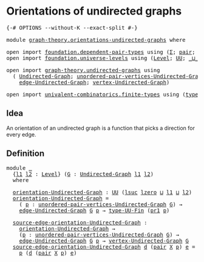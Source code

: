 # Orientations of undirected graphs

<pre class="Agda"><a id="46" class="Symbol">{-#</a> <a id="50" class="Keyword">OPTIONS</a> <a id="58" class="Pragma">--without-K</a> <a id="70" class="Pragma">--exact-split</a> <a id="84" class="Symbol">#-}</a>

<a id="89" class="Keyword">module</a> <a id="96" href="graph-theory.orientations-undirected-graphs.html" class="Module">graph-theory.orientations-undirected-graphs</a> <a id="140" class="Keyword">where</a>

<a id="147" class="Keyword">open</a> <a id="152" class="Keyword">import</a> <a id="159" href="foundation.dependent-pair-types.html" class="Module">foundation.dependent-pair-types</a> <a id="191" class="Keyword">using</a> <a id="197" class="Symbol">(</a><a id="198" href="foundation-core.dependent-pair-types.html#502" class="Record">Σ</a><a id="199" class="Symbol">;</a> <a id="201" href="foundation-core.dependent-pair-types.html#575" class="InductiveConstructor">pair</a><a id="205" class="Symbol">;</a> <a id="207" href="foundation-core.dependent-pair-types.html#592" class="Field">pr1</a><a id="210" class="Symbol">;</a> <a id="212" href="foundation-core.dependent-pair-types.html#604" class="Field">pr2</a><a id="215" class="Symbol">)</a>
<a id="217" class="Keyword">open</a> <a id="222" class="Keyword">import</a> <a id="229" href="foundation.universe-levels.html" class="Module">foundation.universe-levels</a> <a id="256" class="Keyword">using</a> <a id="262" class="Symbol">(</a><a id="263" href="Agda.Primitive.html#597" class="Postulate">Level</a><a id="268" class="Symbol">;</a> <a id="270" href="foundation-core.universe-levels.html#222" class="Primitive">UU</a><a id="272" class="Symbol">;</a> <a id="274" href="Agda.Primitive.html#810" class="Primitive Operator">_⊔_</a><a id="277" class="Symbol">;</a> <a id="279" href="Agda.Primitive.html#780" class="Primitive">lsuc</a><a id="283" class="Symbol">;</a> <a id="285" href="Agda.Primitive.html#764" class="Primitive">lzero</a><a id="290" class="Symbol">)</a>

<a id="293" class="Keyword">open</a> <a id="298" class="Keyword">import</a> <a id="305" href="graph-theory.undirected-graphs.html" class="Module">graph-theory.undirected-graphs</a> <a id="336" class="Keyword">using</a>
  <a id="344" class="Symbol">(</a> <a id="346" href="graph-theory.undirected-graphs.html#785" class="Function">Undirected-Graph</a><a id="362" class="Symbol">;</a> <a id="364" href="graph-theory.undirected-graphs.html#1050" class="Function">unordered-pair-vertices-Undirected-Graph</a><a id="404" class="Symbol">;</a>
    <a id="410" href="graph-theory.undirected-graphs.html#1651" class="Function">edge-Undirected-Graph</a><a id="431" class="Symbol">;</a> <a id="433" href="graph-theory.undirected-graphs.html#981" class="Function">vertex-Undirected-Graph</a><a id="456" class="Symbol">)</a>

<a id="459" class="Keyword">open</a> <a id="464" class="Keyword">import</a> <a id="471" href="univalent-combinatorics.finite-types.html" class="Module">univalent-combinatorics.finite-types</a> <a id="508" class="Keyword">using</a> <a id="514" class="Symbol">(</a><a id="515" href="univalent-combinatorics.finite-types.html#5492" class="Function">type-UU-Fin</a><a id="526" class="Symbol">)</a>
</pre>
## Idea

An orientation of an undirected graph is a function that picks a direction for every edge.

## Definition

<pre class="Agda"><a id="657" class="Keyword">module</a> <a id="664" href="graph-theory.orientations-undirected-graphs.html#664" class="Module">_</a>
  <a id="668" class="Symbol">{</a><a id="669" href="graph-theory.orientations-undirected-graphs.html#669" class="Bound">l1</a> <a id="672" href="graph-theory.orientations-undirected-graphs.html#672" class="Bound">l2</a> <a id="675" class="Symbol">:</a> <a id="677" href="Agda.Primitive.html#597" class="Postulate">Level</a><a id="682" class="Symbol">}</a> <a id="684" class="Symbol">(</a><a id="685" href="graph-theory.orientations-undirected-graphs.html#685" class="Bound">G</a> <a id="687" class="Symbol">:</a> <a id="689" href="graph-theory.undirected-graphs.html#785" class="Function">Undirected-Graph</a> <a id="706" href="graph-theory.orientations-undirected-graphs.html#669" class="Bound">l1</a> <a id="709" href="graph-theory.orientations-undirected-graphs.html#672" class="Bound">l2</a><a id="711" class="Symbol">)</a>
  <a id="715" class="Keyword">where</a>

  <a id="724" href="graph-theory.orientations-undirected-graphs.html#724" class="Function">orientation-Undirected-Graph</a> <a id="753" class="Symbol">:</a> <a id="755" href="foundation-core.universe-levels.html#222" class="Primitive">UU</a> <a id="758" class="Symbol">(</a><a id="759" href="Agda.Primitive.html#780" class="Primitive">lsuc</a> <a id="764" href="Agda.Primitive.html#764" class="Primitive">lzero</a> <a id="770" href="Agda.Primitive.html#810" class="Primitive Operator">⊔</a> <a id="772" href="graph-theory.orientations-undirected-graphs.html#669" class="Bound">l1</a> <a id="775" href="Agda.Primitive.html#810" class="Primitive Operator">⊔</a> <a id="777" href="graph-theory.orientations-undirected-graphs.html#672" class="Bound">l2</a><a id="779" class="Symbol">)</a>
  <a id="783" href="graph-theory.orientations-undirected-graphs.html#724" class="Function">orientation-Undirected-Graph</a> <a id="812" class="Symbol">=</a>
    <a id="818" class="Symbol">(</a> <a id="820" href="graph-theory.orientations-undirected-graphs.html#820" class="Bound">p</a> <a id="822" class="Symbol">:</a> <a id="824" href="graph-theory.undirected-graphs.html#1050" class="Function">unordered-pair-vertices-Undirected-Graph</a> <a id="865" href="graph-theory.orientations-undirected-graphs.html#685" class="Bound">G</a><a id="866" class="Symbol">)</a> <a id="868" class="Symbol">→</a>
    <a id="874" href="graph-theory.undirected-graphs.html#1651" class="Function">edge-Undirected-Graph</a> <a id="896" href="graph-theory.orientations-undirected-graphs.html#685" class="Bound">G</a> <a id="898" href="graph-theory.orientations-undirected-graphs.html#820" class="Bound">p</a> <a id="900" class="Symbol">→</a> <a id="902" href="univalent-combinatorics.finite-types.html#5492" class="Function">type-UU-Fin</a> <a id="914" class="Symbol">(</a><a id="915" href="foundation-core.dependent-pair-types.html#592" class="Field">pr1</a> <a id="919" href="graph-theory.orientations-undirected-graphs.html#820" class="Bound">p</a><a id="920" class="Symbol">)</a>

  <a id="925" href="graph-theory.orientations-undirected-graphs.html#925" class="Function">source-edge-orientation-Undirected-Graph</a> <a id="966" class="Symbol">:</a>
    <a id="972" href="graph-theory.orientations-undirected-graphs.html#724" class="Function">orientation-Undirected-Graph</a> <a id="1001" class="Symbol">→</a>
    <a id="1007" class="Symbol">(</a><a id="1008" href="graph-theory.orientations-undirected-graphs.html#1008" class="Bound">p</a> <a id="1010" class="Symbol">:</a> <a id="1012" href="graph-theory.undirected-graphs.html#1050" class="Function">unordered-pair-vertices-Undirected-Graph</a> <a id="1053" href="graph-theory.orientations-undirected-graphs.html#685" class="Bound">G</a><a id="1054" class="Symbol">)</a> <a id="1056" class="Symbol">→</a>
    <a id="1062" href="graph-theory.undirected-graphs.html#1651" class="Function">edge-Undirected-Graph</a> <a id="1084" href="graph-theory.orientations-undirected-graphs.html#685" class="Bound">G</a> <a id="1086" href="graph-theory.orientations-undirected-graphs.html#1008" class="Bound">p</a> <a id="1088" class="Symbol">→</a> <a id="1090" href="graph-theory.undirected-graphs.html#981" class="Function">vertex-Undirected-Graph</a> <a id="1114" href="graph-theory.orientations-undirected-graphs.html#685" class="Bound">G</a>
  <a id="1118" href="graph-theory.orientations-undirected-graphs.html#925" class="Function">source-edge-orientation-Undirected-Graph</a> <a id="1159" href="graph-theory.orientations-undirected-graphs.html#1159" class="Bound">d</a> <a id="1161" class="Symbol">(</a><a id="1162" href="foundation-core.dependent-pair-types.html#575" class="InductiveConstructor">pair</a> <a id="1167" href="graph-theory.orientations-undirected-graphs.html#1167" class="Bound">X</a> <a id="1169" href="graph-theory.orientations-undirected-graphs.html#1169" class="Bound">p</a><a id="1170" class="Symbol">)</a> <a id="1172" href="graph-theory.orientations-undirected-graphs.html#1172" class="Bound">e</a> <a id="1174" class="Symbol">=</a>
    <a id="1180" href="graph-theory.orientations-undirected-graphs.html#1169" class="Bound">p</a> <a id="1182" class="Symbol">(</a><a id="1183" href="graph-theory.orientations-undirected-graphs.html#1159" class="Bound">d</a> <a id="1185" class="Symbol">(</a><a id="1186" href="foundation-core.dependent-pair-types.html#575" class="InductiveConstructor">pair</a> <a id="1191" href="graph-theory.orientations-undirected-graphs.html#1167" class="Bound">X</a> <a id="1193" href="graph-theory.orientations-undirected-graphs.html#1169" class="Bound">p</a><a id="1194" class="Symbol">)</a> <a id="1196" href="graph-theory.orientations-undirected-graphs.html#1172" class="Bound">e</a><a id="1197" class="Symbol">)</a>
</pre>
